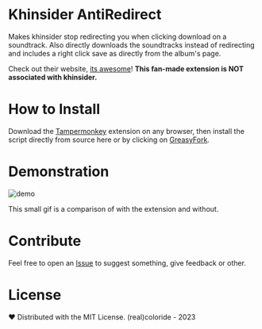 # Khinsider AntiRedirect
Makes khinsider stop redirecting you when clicking download on a soundtrack. Also directly downloads the soundtracks instead of redirecting and includes a right click save as directly from the album's page.

Check out their website, [its awesome](https://downloads.khinsider.com/)!
**This fan-made extension is NOT associated with khinsider.**

# How to Install 
Download the [Tampermonkey](https://www.tampermonkey.net/) extension on any browser, then install the script directly from source here or by clicking on [GreasyFork](https://greasyfork.org/scripts/465149-khinseider-antiredirect).

# Demonstration
![demo](https://user-images.githubusercontent.com/108619637/235319355-79414fd9-639f-4288-9e53-8f3e4d9fdff3.gif)

This small gif is a comparison of with the extension and without.

# Contribute
Feel free to open an [Issue](https://github.com/realcoloride/khinseiderantiredirect/issues) to suggest something, give feedback or other.

# License
❤️ Distributed with the MIT License. (real)coloride - 2023
